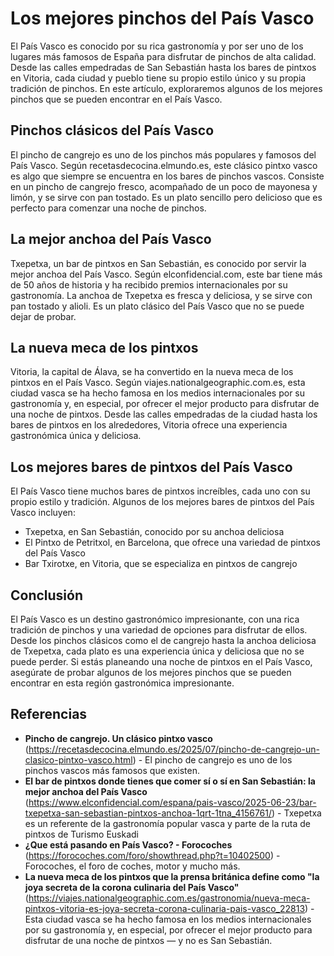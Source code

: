 # Los mejores pinchos del País Vasco

El País Vasco es conocido por su rica gastronomía y por ser uno de los lugares más famosos de España para disfrutar de pinchos de alta calidad. Desde las calles empedradas de San Sebastián hasta los bares de pintxos en Vitoria, cada ciudad y pueblo tiene su propio estilo único y su propia tradición de pinchos. En este artículo, exploraremos algunos de los mejores pinchos que se pueden encontrar en el País Vasco.

## Pinchos clásicos del País Vasco

El pincho de cangrejo es uno de los pinchos más populares y famosos del País Vasco. Según recetasdecocina.elmundo.es, este clásico pintxo vasco es algo que siempre se encuentra en los bares de pinchos vascos. Consiste en un pincho de cangrejo fresco, acompañado de un poco de mayonesa y limón, y se sirve con pan tostado. Es un plato sencillo pero delicioso que es perfecto para comenzar una noche de pinchos.

<!-- IMAGE: pincho de cangrejo -->

## La mejor anchoa del País Vasco

Txepetxa, un bar de pintxos en San Sebastián, es conocido por servir la mejor anchoa del País Vasco. Según elconfidencial.com, este bar tiene más de 50 años de historia y ha recibido premios internacionales por su gastronomía. La anchoa de Txepetxa es fresca y deliciosa, y se sirve con pan tostado y alioli. Es un plato clásico del País Vasco que no se puede dejar de probar.

## La nueva meca de los pintxos

Vitoria, la capital de Álava, se ha convertido en la nueva meca de los pintxos en el País Vasco. Según viajes.nationalgeographic.com.es, esta ciudad vasca se ha hecho famosa en los medios internacionales por su gastronomía y, en especial, por ofrecer el mejor producto para disfrutar de una noche de pintxos. Desde las calles empedradas de la ciudad hasta los bares de pintxos en los alrededores, Vitoria ofrece una experiencia gastronómica única y deliciosa.

<!-- IMAGE: pintxos en Vitoria -->

## Los mejores bares de pintxos del País Vasco

El País Vasco tiene muchos bares de pintxos increíbles, cada uno con su propio estilo y tradición. Algunos de los mejores bares de pintxos del País Vasco incluyen:

* Txepetxa, en San Sebastián, conocido por su anchoa deliciosa
* El Pintxo de Petritxol, en Barcelona, que ofrece una variedad de pintxos del País Vasco
* Bar Txirotxe, en Vitoria, que se especializa en pintxos de cangrejo

## Conclusión

El País Vasco es un destino gastronómico impresionante, con una rica tradición de pinchos y una variedad de opciones para disfrutar de ellos. Desde los pinchos clásicos como el de cangrejo hasta la anchoa deliciosa de Txepetxa, cada plato es una experiencia única y deliciosa que no se puede perder. Si estás planeando una noche de pintxos en el País Vasco, asegúrate de probar algunos de los mejores pinchos que se pueden encontrar en esta región gastronómica impresionante.

## Referencias

- **Pincho de cangrejo. Un clásico pintxo vasco** (https://recetasdecocina.elmundo.es/2025/07/pincho-de-cangrejo-un-clasico-pintxo-vasco.html) - El pincho de cangrejo es uno de los pinchos vascos más famosos que existen.
- **El bar de pintxos donde tienes que comer sí o sí en San Sebastián: la mejor anchoa del País Vasco** (https://www.elconfidencial.com/espana/pais-vasco/2025-06-23/bar-txepetxa-san-sebastian-pintxos-anchoa-1qrt-1tna_4156761/) - Txepetxa es un referente de la gastronomía popular vasca y parte de la ruta de pintxos de Turismo Euskadi
- **¿Que está pasando en País Vasco? - Forocoches** (https://forocoches.com/foro/showthread.php?t=10402500) - Forocoches, el foro de coches, motor y mucho más.
- **La nueva meca de los pintxos que la prensa británica define como "la joya secreta de la corona culinaria del País Vasco"** (https://viajes.nationalgeographic.com.es/gastronomia/nueva-meca-pintxos-vitoria-es-joya-secreta-corona-culinaria-pais-vasco_22813) - Esta ciudad vasca se ha hecho famosa en los medios internacionales por su gastronomía y, en especial, por ofrecer el mejor producto para disfrutar de una noche de pintxos — y no es San Sebastián.